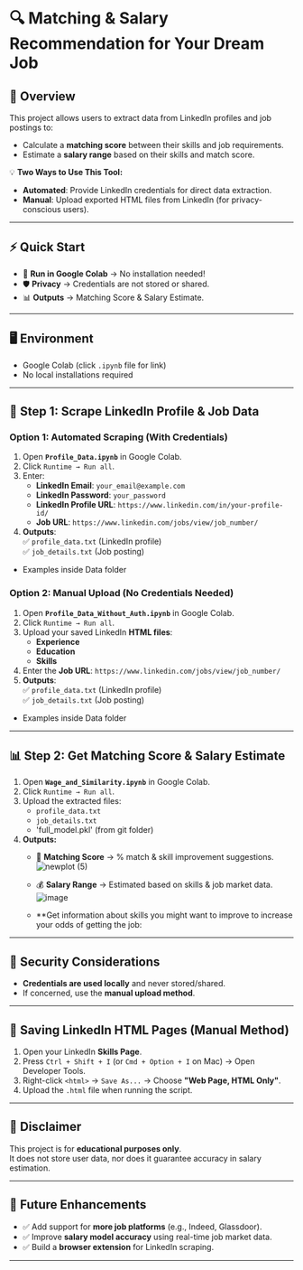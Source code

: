 # 🔍 Matching & Salary Recommendation for Your Dream Job

## 🚀 Overview
This project allows users to extract data from LinkedIn profiles and job postings to:
- Calculate a **matching score** between their skills and job requirements.
- Estimate a **salary range** based on their skills and match score.

💡 **Two Ways to Use This Tool:**
- **Automated**: Provide LinkedIn credentials for direct data extraction.
- **Manual**: Upload exported HTML files from LinkedIn (for privacy-conscious users).

---

## ⚡ Quick Start

- 📌 **Run in Google Colab** → No installation needed!
- 🛡️ **Privacy** → Credentials are not stored or shared.
- 📊 **Outputs** → Matching Score & Salary Estimate.

---

## 🖥️ Environment
- Google Colab (click `.ipynb` file for link)
- No local installations required

---

## 📌 **Step 1: Scrape LinkedIn Profile & Job Data**

### **Option 1: Automated Scraping (With Credentials)**

1. Open **`Profile_Data.ipynb`** in Google Colab.
2. Click `Runtime → Run all`.
3. Enter:
   - **LinkedIn Email**: `your_email@example.com`
   - **LinkedIn Password**: `your_password`
   - **LinkedIn Profile URL**: `https://www.linkedin.com/in/your-profile-id/`
   - **Job URL**: `https://www.linkedin.com/jobs/view/job_number/`
4. **Outputs**:  
   ✅ `profile_data.txt` (LinkedIn profile)  
   ✅ `job_details.txt` (Job posting)  
- Examples inside Data folder

### **Option 2: Manual Upload (No Credentials Needed)**

1. Open **`Profile_Data_Without_Auth.ipynb`** in Google Colab.
2. Click `Runtime → Run all`.
3. Upload your saved LinkedIn **HTML files**:
   - **Experience**
   - **Education**
   - **Skills**
4. Enter the **Job URL**: `https://www.linkedin.com/jobs/view/job_number/`
5. **Outputs**:  
   ✅ `profile_data.txt` (LinkedIn profile)  
   ✅ `job_details.txt` (Job posting)  
- Examples inside Data folder

---

## 📊 **Step 2: Get Matching Score & Salary Estimate**
1. Open **`Wage_and_Similarity.ipynb`** in Google Colab.
2. Click `Runtime → Run all`.
3. Upload the extracted files:
   - `profile_data.txt`
   - `job_details.txt`
   - 'full_model.pkl' (from git folder)
4. **Outputs:**
   - 📌 **Matching Score** → % match & skill improvement suggestions.
     ![newplot (5)](https://github.com/user-attachments/assets/30cbe79b-ab52-4897-8d2a-f4687827d1bd)

   - 💰 **Salary Range** → Estimated based on skills & job market data.
![image](https://github.com/user-attachments/assets/04bd1bf0-ef53-4a4a-97de-9817e9e4d5e0)

   - **Get information about skills you might want to improve to increase your odds of getting the job:

---

## 🔐 Security Considerations
- **Credentials are used locally** and never stored/shared.
- If concerned, use the **manual upload method**.

---

## 💾 **Saving LinkedIn HTML Pages (Manual Method)**
1. Open your LinkedIn **Skills Page**.
2. Press `Ctrl + Shift + I` (or `Cmd + Option + I` on Mac) → Open Developer Tools.
3. Right-click `<html>` → `Save As...` → Choose **"Web Page, HTML Only"**.
4. Upload the `.html` file when running the script.

---

## 📢 **Disclaimer**
This project is for **educational purposes only**.  
It does not store user data, nor does it guarantee accuracy in salary estimation.

---

## 🎯 **Future Enhancements**
- ✅ Add support for **more job platforms** (e.g., Indeed, Glassdoor).
- ✅ Improve **salary model accuracy** using real-time job market data.
- ✅ Build a **browser extension** for LinkedIn scraping.

---




